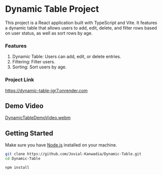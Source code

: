 # Dynamic Table Project

This project is a React application built with TypeScript and Vite. It features a dynamic table that allows users to add, edit, delete, and filter rows based on user status, as well as sort rows by age.

### Features
1. Dynamic Table: Users can add, edit, or delete entries.
2. Filtering: Filter users.
3. Sorting: Sort users by age.

### Project Link 
https://dynamic-table-jgr7.onrender.com

## Demo Video
[DynamicTableDemoVideo.webm](https://github.com/user-attachments/assets/2d3f3848-36fb-4311-b480-e3753c50c70c)

## Getting Started

Make sure you have [Node.js](https://nodejs.org/) installed on your machine.

```bash
git clone https://github.com/Jovial-Kanwadia/Dynamic-Table.git
cd Dynamic-Table
```
```bash
npm install
```
